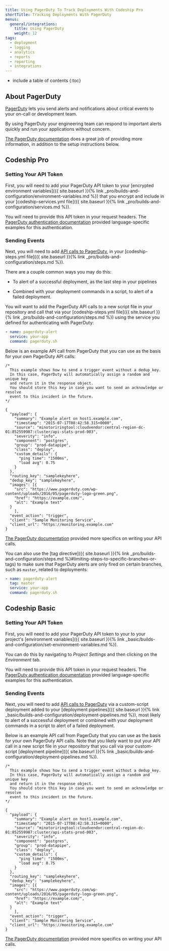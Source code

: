 ```yaml
---
title: Using PagerDuty To Track Deployments With Codeship Pro
shortTitle: Tracking Deployments With PagerDuty
menus:
  general/integrations:
    title: Using PagerDuty
    weight: 12
tags:
  - deployment
  - logging
  - analytics
  - reports
  - reporting
  - integrations
---
```


* include a table of contents
{:toc}

## About PagerDuty

[PagerDuty](https://www.pagerduty.com) lets you send alerts and notifications about critical events to your on-call or development team.

By using PagerDuty your engineering team can respond to important alerts quickly and run your applications without concern.

[The PagerDuty documentation](https://v2.developer.pagerduty.com/docs) does a great job of providing more information, in addition to the setup instructions below.

## Codeship Pro

### Setting Your API Token

First, you will need to add your PagerDuty API token to your [encrypted environment variables]({{ site.baseurl }}{% link _pro/builds-and-configuration/environment-variables.md %}) that you encrypt and include in your [codeship-services.yml file]({{ site.baseurl }}{% link _pro/builds-and-configuration/services.md %}).

You will need to provide this API token in your request headers. The [PagerDuty authentication documentation](https://v2.developer.pagerduty.com/docs/authentication) provided language-specific examples for this authentication.

### Sending Events

Next, you will need to add [API calls to PagerDuty](https://v2.developer.pagerduty.com/docs/send-an-event-events-api-v2), in your [codeship-steps.yml file]({{ site.baseurl }}{% link _pro/builds-and-configuration/steps.md %}).

There are a couple common ways you may do this:

- To alert of a successful deployment, as the last step in your pipelines

- Combined with your deployment commands in a script, to alert of a failed deployment.

You will want to add the PagerDuty API calls to a new script file in your repository and call that via your [codeship-steps.yml file]({{ site.baseurl }}{% link _pro/builds-and-configuration/steps.md %}) using the service you defined for authenticating with PagerDuty:

```yaml
- name: pagerduty-alert
  service: your-app
  command: pagerduty.sh
```

Below is an example API call from PagerDuty that you can use as the basis for your own PagerDuty API calls:

```
/*
  This example shows how to send a trigger event without a dedup_key.
  In this case, PagerDuty will automatically assign a random and unique key
  and return it in the response object.
  You should store this key in case you want to send an acknowledge or resolve
  event to this incident in the future.
*/

{
  "payload": {
    "summary": "Example alert on host1.example.com",
    "timestamp": "2015-07-17T08:42:58.315+0000",
    "source": "minotoriringtool:cloudvendor:central-region-dc-01:852559987:cluster/api-stats-prod-003",
    "severity": "info",
    "component": "postgres",
    "group": "prod-datapipe",
    "class": "deploy",
    "custom_details": {
      "ping time": "1500ms",
      "load avg": 0.75
    }
  },
  "routing_key": "samplekeyhere",
  "dedup_key": "samplekeyhere",
  "images": [{
  	"src": "https://www.pagerduty.com/wp-content/uploads/2016/05/pagerduty-logo-green.png",
  	"href": "https://example.com/",
  	"alt": "Example text"
  }
  	],
  "event_action": "trigger",
  "client": "Sample Monitoring Service",
  "client_url": "https://monitoring.example.com"
}
```

[The PagerDuty documentation](https://v2.developer.pagerduty.com/docs) provided more specifics on writing your API calls.

You can also use the [tag directive]({{ site.baseurl }}{% link _pro/builds-and-configuration/steps.md %}#limiting-steps-to-specific-branches-or-tags) to make sure that PagerDuty alerts are only fired on certain branches, such as `master`, related to deployments:

```yaml
- name: pagerduty-alert
  tag: master
  service: your-app
  command: pagerduty.sh
```

## Codeship Basic

### Setting Your API Token

First, you will need to add your PagerDuty API token to your to your project's [environment variables]({{ site.baseurl }}{% link _basic/builds-and-configuration/set-environment-variables.md %}).

You can do this by navigating to _Project Settings_ and then clicking on the _Environment_ tab.

You will need to provide this API token in your request headers. The [PagerDuty authentication documentation](https://v2.developer.pagerduty.com/docs/authentication) provided language-specific examples for this authentication.

### Sending Events

Next, you will need to add [API calls to PagerDuty](https://v2.developer.pagerduty.com/docs/send-an-event-events-api-v2) via a custom-script deployment added to your [deployment pipelines]({{ site.baseurl }}{% link _basic/builds-and-configuration/deployment-pipelines.md %}), most likely to alert of a successful deployment or combined with your deployment commands in a script to alert of a failed deployment.

Below is an example API call from PagerDuty that you can use as the basis for your own PagerDuty API calls. Note that you likely want to put your API call in a new script file in your repository that you call via your custom-script [deployment pipeline]({{ site.baseurl }}{% link _basic/builds-and-configuration/deployment-pipelines.md %}).

```
/*
  This example shows how to send a trigger event without a dedup_key.
  In this case, PagerDuty will automatically assign a random and unique key
  and return it in the response object.
  You should store this key in case you want to send an acknowledge or resolve
  event to this incident in the future.
*/

{
  "payload": {
    "summary": "Example alert on host1.example.com",
    "timestamp": "2015-07-17T08:42:58.315+0000",
    "source": "minotoriringtool:cloudvendor:central-region-dc-01:852559987:cluster/api-stats-prod-003",
    "severity": "info",
    "component": "postgres",
    "group": "prod-datapipe",
    "class": "deploy",
    "custom_details": {
      "ping time": "1500ms",
      "load avg": 0.75
    }
  },
  "routing_key": "samplekeyhere",
  "dedup_key": "samplekeyhere",
  "images": [{
  	"src": "https://www.pagerduty.com/wp-content/uploads/2016/05/pagerduty-logo-green.png",
  	"href": "https://example.com/",
  	"alt": "Example text"
  }
  	],
  "event_action": "trigger",
  "client": "Sample Monitoring Service",
  "client_url": "https://monitoring.example.com"
}
```

[The PagerDuty documentation](https://v2.developer.pagerduty.com/docs) provided more specifics on writing your API calls.
